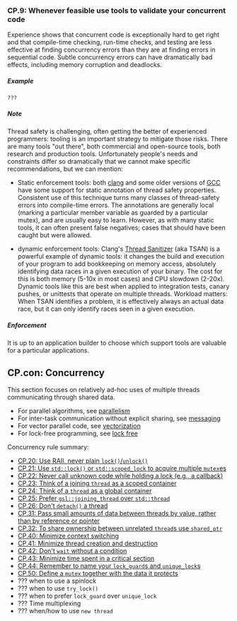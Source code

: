 ### <a name="Rconc-tools"></a>CP.9: Whenever feasible use tools to validate your concurrent code

Experience shows that concurrent code is exceptionally hard to get right
and that compile-time checking, run-time checks, and testing are less effective at finding concurrency errors
than they are at finding errors in sequential code.
Subtle concurrency errors can have dramatically bad effects, including memory corruption and deadlocks.

##### Example

    ???

##### Note

Thread safety is challenging, often getting the better of experienced programmers: tooling is an important strategy to mitigate those risks.
There are many tools "out there", both commercial and open-source tools, both research and production tools.
Unfortunately people's needs and constraints differ so dramatically that we cannot make specific recommendations,
but we can mention:

* Static enforcement tools: both [clang](http://clang.llvm.org/docs/ThreadSafetyAnalysis.html)
and some older versions of [GCC](https://gcc.gnu.org/wiki/ThreadSafetyAnnotation)
have some support for static annotation of thread safety properties.
Consistent use of this technique turns many classes of thread-safety errors into compile-time errors.
The annotations are generally local (marking a particular member variable as guarded by a particular mutex),
and are usually easy to learn. However, as with many static tools, it can often present false negatives;
cases that should have been caught but were allowed.

* dynamic enforcement tools: Clang's [Thread Sanitizer](http://clang.llvm.org/docs/ThreadSanitizer.html) (aka TSAN)
is a powerful example of dynamic tools: it changes the build and execution of your program to add bookkeeping on memory access,
absolutely identifying data races in a given execution of your binary.
The cost for this is both memory (5-10x in most cases) and CPU slowdown (2-20x).
Dynamic tools like this are best when applied to integration tests, canary pushes, or unittests that operate on multiple threads.
Workload matters: When TSAN identifies a problem, it is effectively always an actual data race,
but it can only identify races seen in a given execution.

##### Enforcement

It is up to an application builder to choose which support tools are valuable for a particular applications.

## <a name="SScp-con"></a>CP.con: Concurrency

This section focuses on relatively ad-hoc uses of multiple threads communicating through shared data.

* For parallel algorithms, see [parallelism](I-12-Concurrency%20and%20Parallelism-P.050.md#SScp-par)
* For inter-task communication without explicit sharing, see [messaging](I-12-Concurrency%20and%20Parallelism-P.050.md#SScp-mess)
* For vector parallel code, see [vectorization](I-12-Concurrency%20and%20Parallelism-CP.061.md#SScp-vec)
* For lock-free programming, see [lock free](I-12-Concurrency%20and%20Parallelism-CP.061.md#SScp-free)

Concurrency rule summary:

* [CP.20: Use RAII, never plain `lock()`/`unlock()`](I-12-Concurrency%20and%20Parallelism-CP.020.md#Rconc-raii)
* [CP.21: Use `std::lock()` or `std::scoped_lock` to acquire multiple `mutex`es](I-12-Concurrency%20and%20Parallelism-CP.021.md#Rconc-lock)
* [CP.22: Never call unknown code while holding a lock (e.g., a callback)](I-12-Concurrency%20and%20Parallelism-CP.022.md#Rconc-unknown)
* [CP.23: Think of a joining `thread` as a scoped container](I-12-Concurrency%20and%20Parallelism-CP.023.md#Rconc-join)
* [CP.24: Think of a `thread` as a global container](I-12-Concurrency%20and%20Parallelism-CP.024.md#Rconc-detach)
* [CP.25: Prefer `gsl::joining_thread` over `std::thread`](I-12-Concurrency%20and%20Parallelism-CP.025.md#Rconc-joining_thread)
* [CP.26: Don't `detach()` a thread](I-12-Concurrency%20and%20Parallelism-CP.026.md#Rconc-detached_thread)
* [CP.31: Pass small amounts of data between threads by value, rather than by reference or pointer](I-12-Concurrency%20and%20Parallelism-CP.031.md#Rconc-data-by-value)
* [CP.32: To share ownership between unrelated `thread`s use `shared_ptr`](I-12-Concurrency%20and%20Parallelism-%5BCP.032.md#Rconc-shared)
* [CP.40: Minimize context switching](I-12-Concurrency%20and%20Parallelism-CP.040.md#Rconc-switch)
* [CP.41: Minimize thread creation and destruction](I-12-Concurrency%20and%20Parallelism-CP.041.md#Rconc-create)
* [CP.42: Don't `wait` without a condition](I-12-Concurrency%20and%20Parallelism-CP.042.md#Rconc-wait)
* [CP.43: Minimize time spent in a critical section](I-12-Concurrency%20and%20Parallelism-CP.043.md#Rconc-time)
* [CP.44: Remember to name your `lock_guard`s and `unique_lock`s](I-12-Concurrency%20and%20Parallelism-CP.044.md#Rconc-name)
* [CP.50: Define a `mutex` together with the data it protects](I-12-Concurrency%20and%20Parallelism-P.050.md#Rconc-mutex)
* ??? when to use a spinlock
* ??? when to use `try_lock()`
* ??? when to prefer `lock_guard` over `unique_lock`
* ??? Time multiplexing
* ??? when/how to use `new thread`


